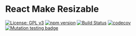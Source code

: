 # React Make Resizable

[![License: GPL v3](https://img.shields.io/badge/License-GPL%20v3-blue.svg)](https://www.gnu.org/licenses/gpl-3.0)
[![npm version](https://badge.fury.io/js/react-make-resizable.svg)](https://badge.fury.io/js/react-make-resizable)
[![Build Status](https://travis-ci.org/samboylett/react-make-resizable.svg?branch=master)](https://travis-ci.org/samboylett/react-make-resizable)
[![codecov](https://codecov.io/gh/samboylett/react-make-resizable/branch/master/graph/badge.svg)](https://codecov.io/gh/samboylett/react-make-resizable)
[![Mutation testing badge](https://badge.stryker-mutator.io/github.com/samboylett/react-make-resizable/master)](https://stryker-mutator.github.io)
